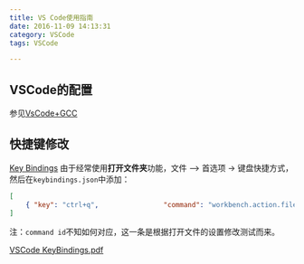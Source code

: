 ```yaml
---
title: VS Code使用指南
date: 2016-11-09 14:13:31
category: VSCode
tags: VSCode

---
```


## VSCode的配置

参见[VsCode+GCC](http://rylcode.cn/2016/07/30/windows%E4%B8%8B%E9%85%8D%E7%BD%AESGI-STL/)

## 快捷键修改

[Key Bindings](https://code.visualstudio.com/docs/customization/keybindings)
由于经常使用**打开文件夹**功能，文件 —> 首选项 -> 键盘快捷方式，然后在`keybindings.json`中添加：
```JSON
[
    { "key": "ctrl+q",                "command": "workbench.action.files.openFolder" }
]
```

注：`command id`不知如何对应，这一条是根据打开文件的设置修改测试而来。

[VSCode KeyBindings.pdf](https://code.visualstudio.com/shortcuts/keyboard-shortcuts-windows.pdf)
